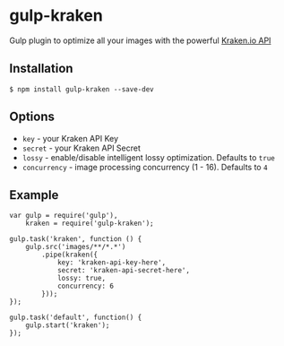 gulp-kraken
===========

Gulp plugin to optimize all your images with the powerful [Kraken.io API](https://kraken.io)


## Installation

````
$ npm install gulp-kraken --save-dev
````

## Options

* `key` - your Kraken API Key
* `secret` - your Kraken API Secret
* `lossy` - enable/disable intelligent lossy optimization. Defaults to `true`
* `concurrency` - image processing concurrency (1 - 16). Defaults to `4`

## Example

````
var gulp = require('gulp'),
    kraken = require('gulp-kraken');

gulp.task('kraken', function () {
    gulp.src('images/**/*.*')
        .pipe(kraken({
            key: 'kraken-api-key-here',
            secret: 'kraken-api-secret-here',
            lossy: true,
            concurrency: 6
        }));
});

gulp.task('default', function() {
    gulp.start('kraken');
});
````